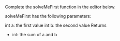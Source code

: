 Complete the solveMeFirst function in the editor below.

solveMeFirst has the following parameters:

int a: the first value
int b: the second value
Returns

-   int: the sum of a and b
